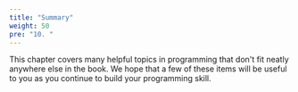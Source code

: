 ```yaml
---
title: "Summary"
weight: 50
pre: "10. "
---
```

This chapter covers many helpful topics in programming that don't fit neatly anywhere else in the book. We hope that a few of these items will be useful to you as you continue to build your programming skill.
